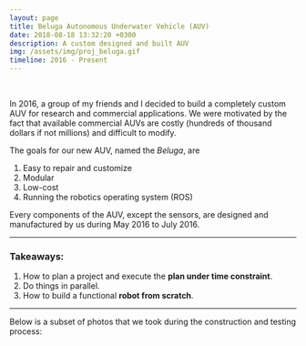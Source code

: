 ```yaml
---
layout: page
title: Beluga Autonomous Underwater Vehicle (AUV)
date: 2018-08-18 13:32:20 +0300
description: A custom designed and built AUV
img: /assets/img/proj_beluga.gif
timeline: 2016 - Present
---
```


<div class="img_row">
    <img class="col one left" src="{{ site.baseurl }}/assets/proj_beluga/beluga_cad.jpg" alt="" title="example image"/>
    <img class="col one left" src="{{ site.baseurl }}/assets/proj_beluga/beluga_real.jpg" alt="" title="example image"/>
    <img class="col one left" src="{{ site.baseurl }}/assets/proj_beluga/beluga.gif" alt="" title="example image"/>
</div>

In 2016, a group of my friends and I decided to build a completely custom AUV for research and commercial applications. We were motivated by the fact that available commercial AUVs are costly (hundreds of thousand dollars if not millions) and difficult to modify.

The goals for our new AUV, named the *Beluga*, are
  1. Easy to repair and customize
  2. Modular
  3. Low-cost 
  4. Running the robotics operating system (ROS)

Every components of the AUV, except the sensors, are designed and manufactured by us during May 2016 to July 2016. 

- - -
### Takeaways:
  1. How to plan a project and execute the **plan under time constraint**.
  2. Do things in parallel.
  3. How to build a functional **robot from scratch**.

- - -

Below is a subset of photos that we took during the construction and testing process:
<div class="img_row">
    <img class="col two left" src="{{ site.baseurl }}/assets/proj_beluga/cad1.jpg" alt="" title="example image"/>
    <img class="col one left" src="{{ site.baseurl }}/assets/proj_beluga/cad2.gif" alt="" title="example image"/>
</div>
<div class="img_row">
    <img class="col one left" src="{{ site.baseurl }}/assets/proj_beluga/controller.gif" alt="" title="example image"/>
    <img class="col one left" src="{{ site.baseurl }}/assets/proj_beluga/surface1.gif" alt="" title="example image"/>
    <img class="col one left" src="{{ site.baseurl }}/assets/proj_beluga/surface2.gif" alt="" title="example image"/>
</div>
<div class="img_row">
    <img class="col three left" src="{{ site.baseurl }}/assets/proj_beluga/pcb.jpg" alt="" title="example image"/>
</div>
<div class="img_row">
    <img class="col three left" src="{{ site.baseurl }}/assets/proj_beluga/make1.jpg" alt="" title="example image"/>
</div>
<div class="img_row">
    <img class="col three left" src="{{ site.baseurl }}/assets/proj_beluga/make2.jpg" alt="" title="example image"/>
</div>
<div class="img_row">
    <img class="col three left" src="{{ site.baseurl }}/assets/proj_beluga/leak.jpg" alt="" title="example image"/>
</div>
<div class="img_row">
    <img class="col three left" src="{{ site.baseurl }}/assets/proj_beluga/assem1.jpg" alt="" title="example image"/>
</div>
<div class="img_row">
    <img class="col three left" src="{{ site.baseurl }}/assets/proj_beluga/tanktest.jpg" alt="" title="example image"/>
</div>
<div class="img_row">
    <img class="col three left" src="{{ site.baseurl }}/assets/proj_beluga/watertest.jpg" alt="" title="example image"/>
</div>